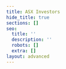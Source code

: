 ```yaml
---
title: ASX Investors
hide_title: true
sections: []
seo:
  title: ''
  description: ''
  robots: []
  extra: []
layout: advanced
---
```

